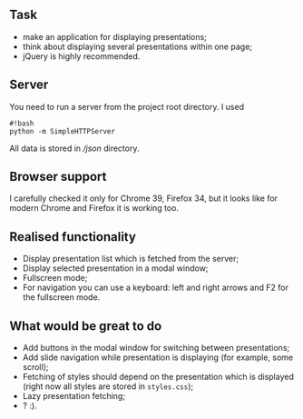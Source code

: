 ## Task ##
* make an application for displaying presentations;
* think about displaying several presentations within one page;
* jQuery is highly recommended.

## Server ##
You need to run a server from the project root directory. I used

```
#!bash
python -m SimpleHTTPServer
```

All data is stored in */json* directory.

## Browser support ##
I carefully checked it only for Chrome 39, Firefox 34, but it looks like for modern Chrome and Firefox it is working too.

## Realised functionality ##

* Display presentation list which is fetched from the server;
* Display selected presentation in a modal window;
* Fullscreen mode;
* For navigation you can use a keyboard: left and right arrows and F2 for the fullscreen mode. 

## What would be great to do ##
* Add buttons in the modal window for switching between presentations; 
* Add slide navigation while presentation is displaying (for example, some scroll);
* Fetching of styles should depend on the presentation which is displayed (right now all styles are stored in ```styles.css```);
* Lazy presentation fetching;
* ? :).
